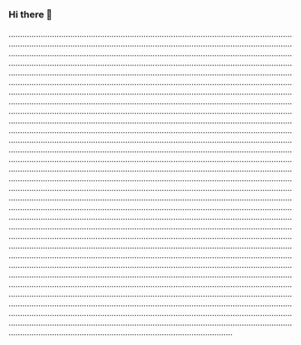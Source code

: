 ### Hi there 👋

......................................................................................................................................................................................................................................................................................................................................................................................................................................................................................................................................................................................................................................................................................................................................................................................................................................................................................................................................................................................................................................................................................................................................................................................................................................................................................................................................................................................................................................................................................................................................................................................................................................................................................................................................................................................................................................................................................................................................................................................................................................................................................................................................................................................................................................................................................................................................................................................................................................................................................................................................................................................................................................................................................................................................................................................................................................................................................................................................................................................................................................................................................................................................................................................................................................................................................................................................................................................................................................................................................................................................................................................................................................................................................................................................................................................................................................................................................................................................................................................................................................................................................................